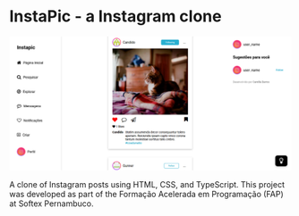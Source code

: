 # InstaPic - a Instagram clone

![Imagem do projeto - clone de posts do insta](./src/imagens_projeto/clone_insta_3.png)

A clone of Instagram posts using HTML, CSS, and TypeScript. This project was developed as part of the Formação Acelerada em Programação (FAP) at Softex Pernambuco.
